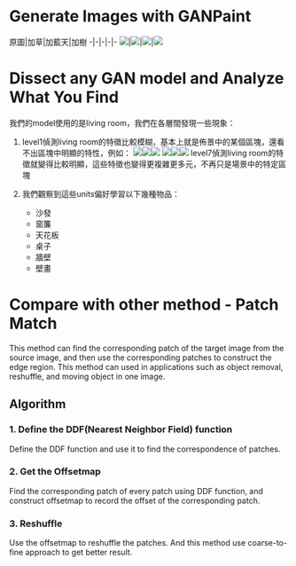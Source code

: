 # Generate Images with GANPaint
原圖|加草|加藍天|加樹 
-|-|-|-|-
![](https://i.imgur.com/KqdiFpY.png)|![](https://i.imgur.com/p9VLOzh.png)|![](https://i.imgur.com/KLaDhe0.png)|![](https://i.imgur.com/VWpucDy.png)

# Dissect any GAN model and Analyze What You Find
我們的model使用的是living room，我們在各層間發現一些現象：
1. level1偵測living room的特徵比較模糊，基本上就是佈景中的某個區塊，還看不出區塊中明顯的特性，例如：
![](https://i.imgur.com/CtkErXs.png)![](https://i.imgur.com/9aFQqmi.png)![](https://i.imgur.com/8e9LITe.png)
![](https://i.imgur.com/1GrC4aD.png)![](https://i.imgur.com/XfbKjT8.png)![](https://i.imgur.com/w11Cg4j.png)
level7偵測living room的特徵就變得比較明顯，這些特徵也變得更複雜更多元，不再只是場景中的特定區塊


2. 我們觀察到這些units偏好學習以下幾種物品：
    * 沙發
    * 窗簾
    * 天花板
    * 桌子
    * 牆壁
    * 壁畫

# Compare with other method - Patch Match
This method can find the corresponding patch of the target image from the source image, and then use the corresponding patches to construct the edge region. This method can used in applications such as object removal, reshuffle, and moving object in one image.

## Algorithm
### 1. Define the DDF(Nearest Neighbor Field) function
Define the DDF function and use it to find the correspondence of patches.

### 2. Get the Offsetmap
Find the corresponding patch of every patch using DDF function, and construct offsetmap to record the offset of the corresponding patch.

### 3. Reshuffle
Use the offsetmap to reshuffle the patches. And this method use coarse-to-fine approach to get better result.
